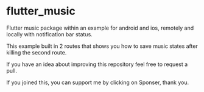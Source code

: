# flutter_music
Flutter music package within an example for android and ios, remotely and locally with notification bar status.

This example built in 2 routes that shows you how to save music states after killing the second route.

If you have an idea about improving this repository feel free to request a pull.

If you joined this, you can support me by clicking on Sponser, thank you.
